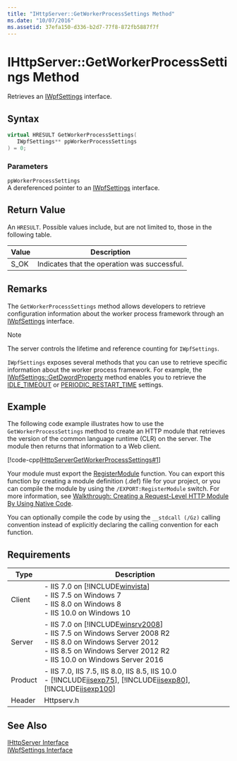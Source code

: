 ```yaml
---
title: "IHttpServer::GetWorkerProcessSettings Method"
ms.date: "10/07/2016"
ms.assetid: 37efa150-d336-b2d7-77f8-872fb5887f7f
---
```

# IHttpServer::GetWorkerProcessSettings Method
Retrieves an [IWpfSettings](../../web-development-reference/native-code-api-reference/iwpfsettings-interface.md) interface.  
  
## Syntax  
  
```cpp  
virtual HRESULT GetWorkerProcessSettings(  
   IWpfSettings** ppWorkerProcessSettings  
) = 0;  
```  
  
### Parameters  
 `ppWorkerProcessSettings`  
 A dereferenced pointer to an [IWpfSettings](../../web-development-reference/native-code-api-reference/iwpfsettings-interface.md) interface.  
  
## Return Value  
 An `HRESULT`. Possible values include, but are not limited to, those in the following table.  
  
|Value|Description|  
|-----------|-----------------|  
|S_OK|Indicates that the operation was successful.|  
  
## Remarks  
 The `GetWorkerProcessSettings` method allows developers to retrieve configuration information about the worker process framework through an [IWpfSettings](../../web-development-reference/native-code-api-reference/iwpfsettings-interface.md) interface.  
  
> [!NOTE]
>  The server controls the lifetime and reference counting for `IWpfSettings`.  
  
 `IWpfSettings` exposes several methods that you can use to retrieve specific information about the worker process framework. For example, the [IWpfSettings::GetDwordProperty](../../web-development-reference/native-code-api-reference/iwpfsettings-getdwordproperty-method.md) method enables you to retrieve the [IDLE_TIMEOUT](../../web-development-reference/native-code-api-reference/wpf-settings-dword-enum-enumeration.md) or [PERIODIC_RESTART_TIME](../../web-development-reference/native-code-api-reference/wpf-settings-dword-enum-enumeration.md) settings.  
  
## Example  
 The following code example illustrates how to use the `GetWorkerProcessSettings` method to create an HTTP module that retrieves the version of the common language runtime (CLR) on the server. The module then returns that information to a Web client.  
  
 [!code-cpp[IHttpServerGetWorkerProcessSettings#1](../../../samples/snippets/cpp/VS_Snippets_IIS/IIS7/IHttpServerGetWorkerProcessSettings/cpp/IHttpServerGetWorkerProcessSettings.cpp#1)]  
  
 Your module must export the [RegisterModule](../../web-development-reference/native-code-api-reference/pfn-registermodule-function.md) function. You can export this function by creating a module definition (.def) file for your project, or you can compile the module by using the `/EXPORT:RegisterModule` switch. For more information, see [Walkthrough: Creating a Request-Level HTTP Module By Using Native Code](../../web-development-reference/native-code-development-overview/walkthrough-creating-a-request-level-http-module-by-using-native-code.md).  
  
 You can optionally compile the code by using the `__stdcall (/Gz)` calling convention instead of explicitly declaring the calling convention for each function.  
  
## Requirements  
  
|Type|Description|  
|----------|-----------------|  
|Client|-   IIS 7.0 on [!INCLUDE[winvista](../../wmi-provider/includes/winvista-md.md)]<br />-   IIS 7.5 on Windows 7<br />-   IIS 8.0 on Windows 8<br />-   IIS 10.0 on Windows 10|  
|Server|-   IIS 7.0 on [!INCLUDE[winsrv2008](../../wmi-provider/includes/winsrv2008-md.md)]<br />-   IIS 7.5 on Windows Server 2008 R2<br />-   IIS 8.0 on Windows Server 2012<br />-   IIS 8.5 on Windows Server 2012 R2<br />-   IIS 10.0 on Windows Server 2016|  
|Product|-   IIS 7.0, IIS 7.5, IIS 8.0, IIS 8.5, IIS 10.0<br />-   [!INCLUDE[iisexp75](../../web-development-reference/native-code-api-reference/includes/iisexp75-md.md)], [!INCLUDE[iisexp80](../../web-development-reference/native-code-api-reference/includes/iisexp80-md.md)], [!INCLUDE[iisexp100](../../web-development-reference/native-code-api-reference/includes/iisexp100-md.md)]|  
|Header|Httpserv.h|  
  
## See Also  
 [IHttpServer Interface](../../web-development-reference/native-code-api-reference/ihttpserver-interface.md)   
 [IWpfSettings Interface](../../web-development-reference/native-code-api-reference/iwpfsettings-interface.md)

